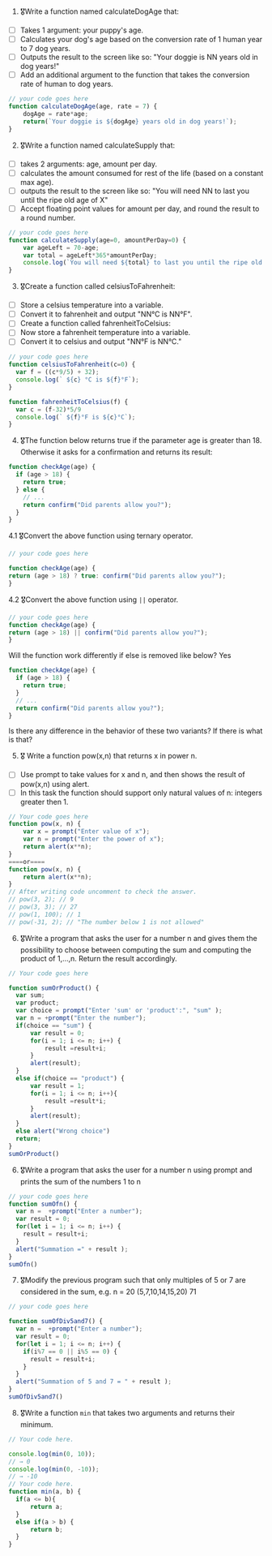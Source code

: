 1. 🎖Write a function named calculateDogAge that:
  * [ ] Takes 1 argument: your puppy's age.
  * [ ] Calculates your dog's age based on the conversion rate of 1 human year to 7 dog years.
  * [ ] Outputs the result to the screen like so: "Your doggie is NN years old in dog years!"
  * [ ] Add an additional argument to the function that takes the conversion rate of human to dog years.

```js
// your code goes here
function calculateDogAge(age, rate = 7) {
    dogAge = rate*age;
    return(`Your doggie is ${dogAge} years old in dog years!`);
}
```
2. 🎖Write a function named calculateSupply that:
  * [ ] takes 2 arguments: age, amount per day.
  * [ ] calculates the amount consumed for rest of the life (based on a constant max age).
  * [ ] outputs the result to the screen like so: "You will need NN to last you until the ripe old age of X"
  * [ ] Accept floating point values for amount per day, and round the result to a round number.

```js
// your code goes here
function calculateSupply(age=0, amountPerDay=0) {
    var ageLeft = 70-age;
    var total = ageLeft*365*amountPerDay;
    console.log(`You will need ${total} to last you until the ripe old age of 70`)
}
```



3. 🎖Create a function called celsiusToFahrenheit:
  * [ ] Store a celsius temperature into a variable.
  * [ ] Convert it to fahrenheit and output "NN°C is NN°F".
  * [ ] Create a function called fahrenheitToCelsius:
  * [ ] Now store a fahrenheit temperature into a variable.
  * [ ] Convert it to celsius and output "NN°F is NN°C."

```js
// your code goes here
function celsiusToFahrenheit(c=0) {
  var f = ((c*9/5) + 32);
  console.log(` ${c} °C is ${f}°F`);
}

function fahrenheitToCelsius(f) {
  var c = (f-32)*5/9
  console.log(` ${f}°F is ${c}°C`);
}

```
4. 🎖The function below returns true if the parameter age is greater than 18. Otherwise it asks for a confirmation and returns its result:

```js
function checkAge(age) {
  if (age > 18) {
    return true;
  } else {
    // ...
    return confirm("Did parents allow you?");
  }
}

```

  4.1 🎖Convert the above function using ternary operator.
  ```js
  // your code goes here

function checkAge(age) {
  return (age > 18) ? true: confirm("Did parents allow you?");
}

  ```

  4.2 🎖Convert the above function using `||` operator.
  ```js
  // your code goes here
function checkAge(age) {
  return (age > 18) || confirm("Did parents allow you?");
}
  ```
Will the function work differently if else is removed like below?
Yes
```js
function checkAge(age) {
  if (age > 18) {
    return true;
  }
  // ...
  return confirm("Did parents allow you?");
}
```
Is there any difference in the behavior of these two variants? If there is what is that?


5. 🎖 Write a function pow(x,n) that returns x in power n.

  * [ ] Use prompt to take values for x and n, and then shows the result of pow(x,n) using alert.
  * [ ] In this task the function should support only natural values of n: integers greater then 1.

```js
// Your code goes here
function pow(x, n) {
    var x = prompt("Enter value of x");
    var n = prompt("Enter the power of x");
    return alert(x**n);
} 
====or====
function pow(x, n) {
    return alert(x**n);
} 
// After writing code uncomment to check the answer.
// pow(3, 2); // 9
// pow(3, 3); // 27
// pow(1, 100); // 1
// pow(-31, 2); // "The number below 1 is not allowed"
```
6. 🎖Write a program that asks the user for a number n and gives them the possibility to choose between computing the sum and computing the product of 1,…,n. Return the result accordingly.

```js
// Your code goes here

function sumOrProduct() {
  var sum;
  var product;
  var choice = prompt("Enter 'sum' or 'product':", "sum" );
  var n = +prompt("Enter the number");
  if(choice == "sum") {
      var result = 0;
      for(i = 1; i <= n; i++) {
          result =result+i;
      }
      alert(result);
  }
  else if(choice == "product") {
      var result = 1;        
      for(i = 1; i <= n; i++){
          result =result*i;
      }
      alert(result);
  }
  else alert("Wrong choice")
  return;
}
sumOrProduct()

```
6. 🎖Write a program that asks the user for a number n using prompt and prints the sum of the numbers 1 to n

```js
// your code goes here
function sumOfn() {
  var n =  +prompt("Enter a number");
  var result = 0;
  for(let i = 1; i <= n; i++) {
    result = result+i;
  }
  alert("Summation =" + result );
}
sumOfn()
```
7. 🎖Modify the previous program such that only multiples of 5 or 7 are considered in the sum, e.g. n = 20 (5,7,10,14,15,20) 71

```js
// your code goes here

function sumOfDiv5and7() {
  var n =  +prompt("Enter a number");
  var result = 0;
  for(let i = 1; i <= n; i++) {
    if(i%7 == 0 || i%5 == 0) {
      result = result+i;
    }
  }
  alert("Summation of 5 and 7 = " + result );
}
sumOfDiv5and7()

```

8. 🎖Write a function `min` that takes two arguments and returns their minimum.

```js
// Your code here.

console.log(min(0, 10));
// → 0
console.log(min(0, -10));
// → -10
// Your code here.
function min(a, b) {
  if(a <= b){
      return a;
  }
  else if(a > b) {
      return b;
  }
}

```